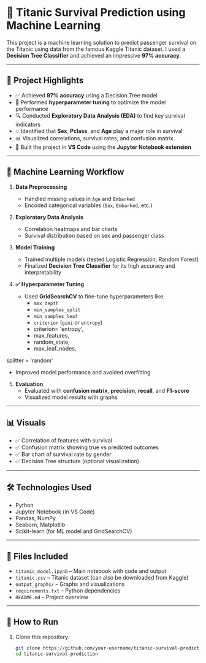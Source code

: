 # 🚢 Titanic Survival Prediction using Machine Learning

This project is a machine learning solution to predict passenger survival on the Titanic using data from the famous Kaggle Titanic dataset. I used a **Decision Tree Classifier** and achieved an impressive **97% accuracy**.

---

## 📌 Project Highlights

- ✅ Achieved **97% accuracy** using a Decision Tree model
- 🧪 Performed **hyperparameter tuning** to optimize the model performance
- 🔍 Conducted **Exploratory Data Analysis (EDA)** to find key survival indicators
- 💡 Identified that **Sex**, **Pclass**, and **Age** play a major role in survival
- 📊 Visualized correlations, survival rates, and confusion matrix
- 💬 Built the project in **VS Code** using the **Jupyter Notebook extension**

---

## 🧠 Machine Learning Workflow

1. **Data Preprocessing**
   - Handled missing values in `Age` and `Embarked`
   - Encoded categorical variables (`Sex`, `Embarked`, etc.)

2. **Exploratory Data Analysis**
   - Correlation heatmaps and bar charts
   - Survival distribution based on sex and passenger class

3. **Model Training**
   - Trained multiple models (tested Logistic Regression, Random Forest)
   - Finalized **Decision Tree Classifier** for its high accuracy and interpretability

4. **✅ Hyperparameter Tuning**
   - Used **GridSearchCV** to fine-tune hyperparameters like:
     - `max_depth`
     - `min_samples_split`
     - `min_samples_leaf`
     - `criterion` (`gini` or `entropy`)
     - criterion= 'entropy',
     - max_features,
     - random_state, 
     - max_leaf_nodes,
 
 splitter = 'random'
   - Improved model performance and avoided overfitting

5. **Evaluation**
   - Evaluated with **confusion matrix**, **precision**, **recall**, and **F1-score**
   - Visualized model results with graphs

---

## 📊 Visuals

- ✅ Correlation of features with survival
- ✅ Confusion matrix showing true vs predicted outcomes
- ✅ Bar chart of survival rate by gender
- ✅ Decision Tree structure (optional visualization)

---

## 🛠️ Technologies Used

- Python
- Jupyter Notebook (in VS Code)
- Pandas, NumPy
- Seaborn, Matplotlib
- Scikit-learn (for ML model and GridSearchCV)

---

## 📂 Files Included

- `titanic_model.ipynb` – Main notebook with code and output
- `titanic.csv` – Titanic dataset (can also be downloaded from Kaggle)
- `output_graphs/` – Graphs and visualizations
- `requirements.txt` – Python dependencies
- `README.md` – Project overview

---

## 🚀 How to Run

1. Clone this repository:

   ```bash
   git clone https://github.com/your-username/titanic-survival-prediction.git
   cd titanic-survival-prediction
